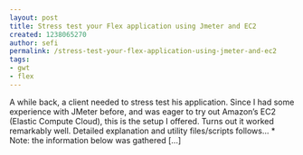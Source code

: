```yaml
---
layout: post
title: Stress test your Flex application using Jmeter and EC2
created: 1238065270
author: sefi
permalink: /stress-test-your-flex-application-using-jmeter-and-ec2
tags:
- gwt
- flex
---
```

A while back, a client needed to stress test his application. Since I had some experience with JMeter before, and was eager to try out Amazon’s EC2 (Elastic Compute Cloud), this is the setup I offered. Turns out it worked remarkably well. Detailed explanation and utility files/scripts follows… * Note: the information below was gathered [...]<img alt="" border="0" src="http://stats.wordpress.com/b.gif?host=flexblackbelt.wordpress.com&blog=5633522&post=22&subd=flexblackbelt&ref=&feed=1" width="1" height="1" />
